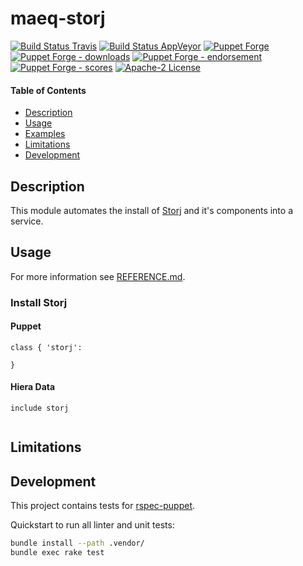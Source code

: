 # maeq-storj

[![Build Status Travis](https://img.shields.io/travis/com/syberalexis/puppet-storj/master?label=build%20travis)](https://travis-ci.com/syberalexis/puppet-storj)
[![Build Status AppVeyor](https://img.shields.io/appveyor/ci/syberalexis/puppet-storj/master?label=build%20appveyor)](https://ci.appveyor.com/project/syberalexis/puppet-storj)
[![Puppet Forge](https://img.shields.io/puppetforge/v/maeq/storj.svg)](https://forge.puppetlabs.com/maeq/storj)
[![Puppet Forge - downloads](https://img.shields.io/puppetforge/dt/maeq/storj.svg)](https://forge.puppetlabs.com/maeq/storj)
[![Puppet Forge - endorsement](https://img.shields.io/puppetforge/e/maeq/storj.svg)](https://forge.puppetlabs.com/maeq/storj)
[![Puppet Forge - scores](https://img.shields.io/puppetforge/f/maeq/storj.svg)](https://forge.puppetlabs.com/maeq/storj)
[![Apache-2 License](https://img.shields.io/github/license/syberalexis/puppet-storj.svg)](LICENSE)


#### Table of Contents

- [Description](#description)
- [Usage](#usage)
- [Examples](#examples)
- [Limitations](#limitations)
- [Development](#development)

## Description

This module automates the install of [Storj](https://storj.io/) and it's components into a service.  

## Usage

For more information see [REFERENCE.md](REFERENCE.md).

### Install Storj

#### Puppet
```puppet
class { 'storj':
  
}
```

#### Hiera Data
```puppet
include storj
```
```yaml

```

## Limitations



## Development

This project contains tests for [rspec-puppet](http://rspec-puppet.com/).

Quickstart to run all linter and unit tests:
```bash
bundle install --path .vendor/
bundle exec rake test
```
